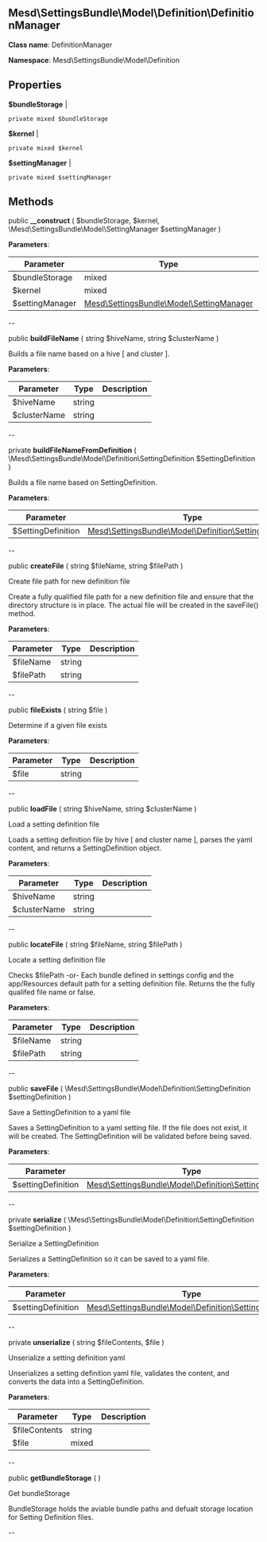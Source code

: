 Mesd\SettingsBundle\Model\Definition\DefinitionManager
---------------


**Class name**: DefinitionManager

**Namespace**: Mesd\SettingsBundle\Model\Definition







    

    





Properties
----------


**$bundleStorage**  |  



    private mixed $bundleStorage






**$kernel**  |  



    private mixed $kernel






**$settingManager**  |  



    private mixed $settingManager






Methods
-------


public **__construct** ( $bundleStorage, $kernel, \Mesd\SettingsBundle\Model\SettingManager $settingManager )











**Parameters**:

| Parameter | Type | Description |
|-----------|------|-------------|
| $bundleStorage | mixed |  |
| $kernel | mixed |  |
| $settingManager | [Mesd\SettingsBundle\Model\SettingManager](Mesd-SettingsBundle-Model-SettingManager.md) |  |

--

public **buildFileName** ( string $hiveName, string $clusterName )


Builds a file name based on a hive [ and cluster ].








**Parameters**:

| Parameter | Type | Description |
|-----------|------|-------------|
| $hiveName | string |  |
| $clusterName | string |  |

--

private **buildFileNameFromDefinition** ( \Mesd\SettingsBundle\Model\Definition\SettingDefinition $SettingDefinition )


Builds a file name based on SettingDefinition.








**Parameters**:

| Parameter | Type | Description |
|-----------|------|-------------|
| $SettingDefinition | [Mesd\SettingsBundle\Model\Definition\SettingDefinition](Mesd-SettingsBundle-Model-Definition-SettingDefinition.md) |  |

--

public **createFile** ( string $fileName, string $filePath )


Create file path for new definition file

Create a fully qualified file path for a new definition file
and ensure that the directory structure is in place. The actual
file will be created in the saveFile() method.






**Parameters**:

| Parameter | Type | Description |
|-----------|------|-------------|
| $fileName | string |  |
| $filePath | string |  |

--

public **fileExists** ( string $file )


Determine if a given file exists








**Parameters**:

| Parameter | Type | Description |
|-----------|------|-------------|
| $file | string |  |

--

public **loadFile** ( string $hiveName, string $clusterName )


Load a setting definition file

Loads a setting definition file by hive [ and cluster name ],
parses the yaml content, and returns a SettingDefinition object.






**Parameters**:

| Parameter | Type | Description |
|-----------|------|-------------|
| $hiveName | string |  |
| $clusterName | string |  |

--

public **locateFile** ( string $fileName, string $filePath )


Locate a setting definition file

Checks $filePath
  -or-
Each bundle defined in settings config and the app/Resources
default path for a setting definition file. Returns the the
fully qualifed file name or false.






**Parameters**:

| Parameter | Type | Description |
|-----------|------|-------------|
| $fileName | string |  |
| $filePath | string |  |

--

public **saveFile** ( \Mesd\SettingsBundle\Model\Definition\SettingDefinition $settingDefinition )


Save a SettingDefinition to a yaml file

Saves a SettingDefinition to a yaml setting file. If the file
does not exist, it will be created. The SettingDefinition
will be validated before being saved.






**Parameters**:

| Parameter | Type | Description |
|-----------|------|-------------|
| $settingDefinition | [Mesd\SettingsBundle\Model\Definition\SettingDefinition](Mesd-SettingsBundle-Model-Definition-SettingDefinition.md) |  |

--

private **serialize** ( \Mesd\SettingsBundle\Model\Definition\SettingDefinition $settingDefinition )


Serialize a SettingDefinition

Serializes a SettingDefinition so it can be saved to
a yaml file.






**Parameters**:

| Parameter | Type | Description |
|-----------|------|-------------|
| $settingDefinition | [Mesd\SettingsBundle\Model\Definition\SettingDefinition](Mesd-SettingsBundle-Model-Definition-SettingDefinition.md) |  |

--

private **unserialize** ( string $fileContents, $file )


Unserialize a setting definition yaml

Unserializes a setting definition yaml file, validates the
content, and converts the data into a SettingDefinition.






**Parameters**:

| Parameter | Type | Description |
|-----------|------|-------------|
| $fileContents | string |  |
| $file | mixed |  |

--

public **getBundleStorage** (  )


Get bundleStorage

BundleStorage holds the aviable bundle paths and defualt
storage location for Setting Definition files.






--
